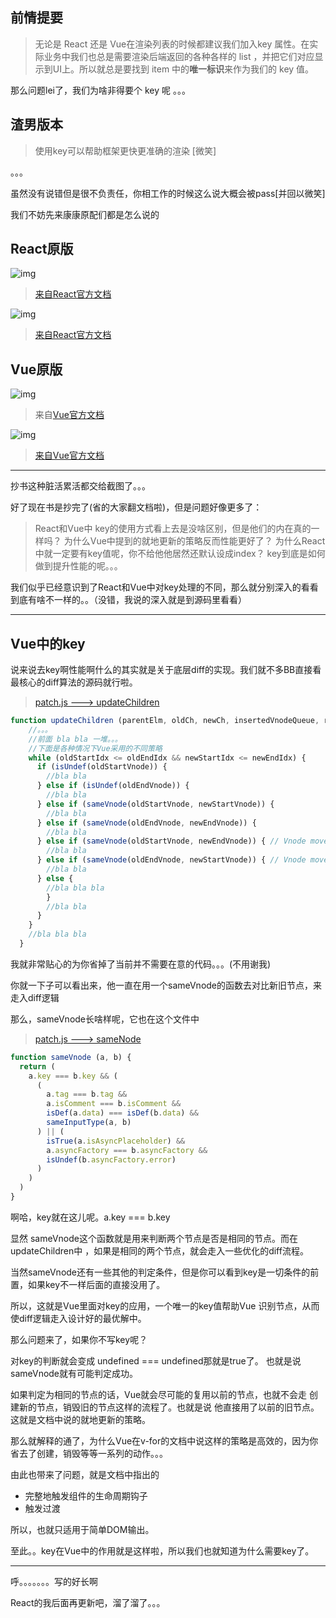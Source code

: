 ## **前情提要**

> 无论是 React  还是 Vue在渲染列表的时候都建议我们加入key 属性。在实际业务中我们也总是需要渲染后端返回的各种各样的 list  ，并把它们对应显示到UI上。所以就总是要找到 item 中的**唯一标识**来作为我们的 key 值。 

那么问题lei了，我们为啥非得要个 key 呢 。。。

## **渣男版本**

> 使用key可以帮助框架更快更准确的渲染 [微笑]

。。。

虽然没有说错但是很不负责任，你相工作的时候这么说大概会被pass[并回以微笑]

我们不妨先来康康原配们都是怎么说的

## **React原版**

![img](./img/论我们为啥非得要个key[皱眉]/1.png)

> [来自React官方文档](https://zh-hans.reactjs.org/docs/glossary.html#keys)

![img](./img/论我们为啥非得要个key[皱眉]/2.png)

> [来自React官方文档](https://zh-hans.reactjs.org/docs/lists-and-keys.html#keys)

## **Vue原版**

![img](./img/论我们为啥非得要个key[皱眉]/3.png)

> 来自[Vue官方文档](https://cn.vuejs.org/v2/guide/list.html#维护状态)

![img](./img/论我们为啥非得要个key[皱眉]/4.png)

> [来自Vue官方文档](https://cn.vuejs.org/v2/api/#key)

------

抄书这种脏活累活都交给截图了。。。

好了现在书是抄完了(省的大家翻文档啦)，但是问题好像更多了：

> React和Vue中 key的使用方式看上去是没啥区别，但是他们的内在真的一样吗？ 为什么Vue中提到的就地更新的策略反而性能更好了？  为什么React中就一定要有key值呢，你不给他他居然还默认设成index？  key到底是如何做到提升性能的呢。。。 

我们似乎已经意识到了React和Vue中对key处理的不同，那么就分别深入的看看到底有啥不一样的。。（没错，我说的深入就是到源码里看看） 

------

## Vue中的key

说来说去key啊性能啊什么的其实就是关于底层diff的实现。我们就不多BB直接看最核心的diff算法的源码就行啦。

> [patch.js ---> updateChildren](https://github.com/vuejs/vue/blob/dev/src/core/vdom/patch.js#L424)

```javascript
function updateChildren (parentElm, oldCh, newCh, insertedVnodeQueue, removeOnly) {
    //。。。
    //前面 bla bla 一堆。。。
    //下面是各种情况下Vue采用的不同策略
    while (oldStartIdx <= oldEndIdx && newStartIdx <= newEndIdx) {
      if (isUndef(oldStartVnode)) {
        //bla bla
      } else if (isUndef(oldEndVnode)) {
        //bla bla
      } else if (sameVnode(oldStartVnode, newStartVnode)) {
        //bla bla
      } else if (sameVnode(oldEndVnode, newEndVnode)) {
        //bla bla
      } else if (sameVnode(oldStartVnode, newEndVnode)) { // Vnode moved right
        //bla bla
      } else if (sameVnode(oldEndVnode, newStartVnode)) { // Vnode moved left
        //bla bla
      } else {
        //bla bla bla
        }
        //bla bla
      }
    }
    //bla bla bla
  }
```

我就非常贴心的为你省掉了当前并不需要在意的代码。。。(不用谢我)

你就一下子可以看出来，他一直在用一个sameVnode的函数去对比新旧节点，来走入diff逻辑

 那么，sameVnode长啥样呢，它也在这个文件中

> [patch.js ---> sameNode](https://github.com/vuejs/vue/blob/dev/src/core/vdom/patch.js#L35)

```javascript
function sameVnode (a, b) {
  return (
    a.key === b.key && (
      (
        a.tag === b.tag &&
        a.isComment === b.isComment &&
        isDef(a.data) === isDef(b.data) &&
        sameInputType(a, b)
      ) || (
        isTrue(a.isAsyncPlaceholder) &&
        a.asyncFactory === b.asyncFactory &&
        isUndef(b.asyncFactory.error)
      )
    )
  )
}
```

啊哈，key就在这儿呢。a.key === b.key 

显然 sameVnode这个函数就是用来判断两个节点是否是相同的节点。而在 updateChildren中 ，如果是相同的两个节点，就会走入一些优化的diff流程。

 当然sameVnode还有一些其他的判定条件，但是你可以看到key是一切条件的前置，如果key不一样后面的直接没用了。

所以，这就是Vue里面对key的应用，一个唯一的key值帮助Vue 识别节点，从而使diff逻辑走入设计好的最优解中。 

那么问题来了，如果你不写key呢？

对key的判断就会变成 undefined === undefined那就是true了。 也就是说sameVnode就有可能判定成功。

如果判定为相同的节点的话，Vue就会尽可能的复用以前的节点，也就不会走 创建新的节点，销毁旧的节点这样的流程了。也就是说 他直接用了以前的旧节点。这就是文档中说的就地更新的策略。

那么就解释的通了，为什么Vue在v-for的文档中说这样的策略是高效的，因为你省去了创建，销毁等等一系列的动作。。。

由此也带来了问题，就是文档中指出的

- 完整地触发组件的生命周期钩子
- 触发过渡

所以，也就只适用于简单DOM输出。

至此。。key在Vue中的作用就是这样啦，所以我们也就知道为什么需要key了。 

------

呼。。。。。。。写的好长啊

React的我后面再更新吧，溜了溜了。。。